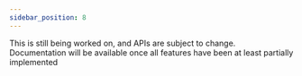 ```yaml
---
sidebar_position: 8
---
```


This is still being worked on, and APIs are subject to change. Documentation will be available once all features have been at least partially implemented
